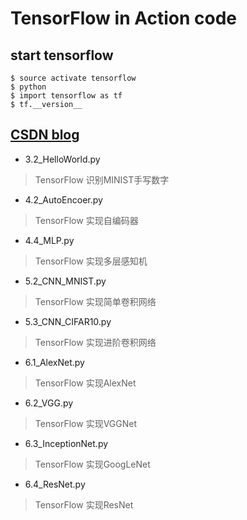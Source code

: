# TensorFlow in Action code 
## start tensorflow
```shell
$ source activate tensorflow
$ python
$ import tensorflow as tf
$ tf.__version__
```
## [CSDN blog](https://blog.csdn.net/zj360202/article/details/78590285)

* 3.2_HelloWorld.py
> TensorFlow 识别MINIST手写数字

* 4.2_AutoEncoer.py
> TensorFlow 实现自编码器

* 4.4_MLP.py
> TensorFlow 实现多层感知机

* 5.2_CNN_MNIST.py
> TensorFlow 实现简单卷积网络

* 5.3_CNN_CIFAR10.py
> TensorFlow 实现进阶卷积网络

* 6.1_AlexNet.py
> TensorFlow 实现AlexNet

* 6.2_VGG.py
> TensorFlow 实现VGGNet

* 6.3_InceptionNet.py
> TensorFlow 实现GoogLeNet

* 6.4_ResNet.py
> TensorFlow 实现ResNet